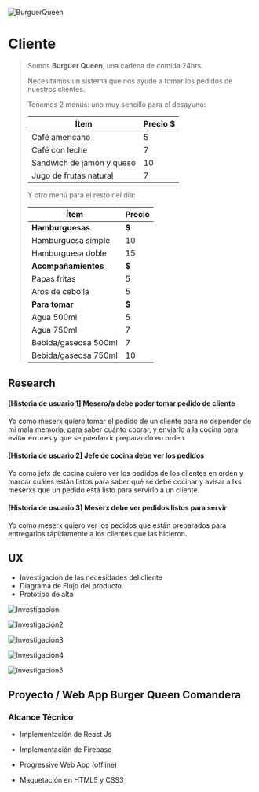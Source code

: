 ![BurguerQueen](./src/imgReadMe/quentin-lagache-76503-unsplash.jpg)


# Cliente

> Somos **Burguer Queen**, una cadena de comida 24hrs.
>
> Necesitamos un sistema que nos ayude a tomar los pedidos de nuestros clientes.
>
> Tenemos 2 menús: uno muy sencillo para el desayuno:
>
> | Ítem                      | Precio \$ |
> | ------------------------- | --------- |
> | Café americano            | 5         |
> | Café con leche            | 7         |
> | Sandwich de jamón y queso | 10        |
> | Jugo de frutas natural    | 7         |
>
> Y otro menú para el resto del día:
>
> | Ítem                 | Precio |
> | -------------------- | ------ |
> | **Hamburguesas**     | **\$** |
> | Hamburguesa simple   | 10     |
> | Hamburguesa doble    | 15     |
> | **Acompañamientos**  | **\$** |
> | Papas fritas         | 5      |
> | Aros de cebolla      | 5      |
> | **Para tomar**       | **\$** |
> | Agua 500ml           | 5      |
> | Agua 750ml           | 7      |
> | Bebida/gaseosa 500ml | 7      |
> | Bebida/gaseosa 750ml | 10     |

## Research

#### [Historia de usuario 1] Mesero/a debe poder tomar pedido de cliente

Yo como meserx quiero tomar el pedido de un cliente para no depender de mi mala
memoria, para saber cuánto cobrar, y enviarlo a la cocina para evitar errores y
que se puedan ir preparando en orden.


#### [Historia de usuario 2] Jefe de cocina debe ver los pedidos

Yo como jefx de cocina quiero ver los pedidos de los clientes en orden y
marcar cuáles están listos para saber qué se debe cocinar y avisar a lxs meserxs
que un pedido está listo para servirlo a un cliente.


#### [Historia de usuario 3] Meserx debe ver pedidos listos para servir

Yo como meserx quiero ver los pedidos que están preparados para entregarlos
rápidamente a los clientes que las hicieron.

## UX
- Investigación de las necesidades del cliente
- Diagrama de Flujo del producto
- Prototipo de alta

![Investigación](./src/imgReadMe/screen15README.png)

![Investigación2](./src/imgReadMe/screen14README.png)

![Investigación3](./src/imgReadMe/screen13README.png)

![Investigación4](./src/imgReadMe/screen12README.png)

![Investigación5](./src/imgReadMe/screen1README.png)


## Proyecto / Web App Burger Queen Comandera

### Alcance Técnico

- Implementación de React Js

- Implementación de Firebase 

- Progressive Web App (offline)

- Maquetación en HTML5 y CSS3

